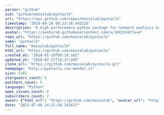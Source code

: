 ```yaml
---
parser: "github"
uid: "github/mazzalab/pyntacle"
url: "https://api.github.com/repos/mazzalab/pyntacle"
timestamp: "2020-09-20 00:23:18.493225"
description: "A high performance python package for network analysis based on non canonical metrics"
avatar: "https://avatars0.githubusercontent.com/u/10012441?v=4"
repo_url: "https://github.com/mazzalab/pyntacle"
name: "pyntacle"
full_name: "mazzalab/pyntacle"
html_url: "https://github.com/mazzalab/pyntacle"
created_at: "2018-01-19T09:10:16Z"
updated_at: "2020-07-27T18:37:28Z"
clone_url: "https://github.com/mazzalab/pyntacle.git"
homepage: "http://pyntacle.css-mendel.it"
size: 5102
stargazers_count: 5
watchers_count: 5
language: "Python"
open_issues_count: 8
subscribers_count: 2
owner: {"html_url": "https://github.com/mazzalab", "avatar_url": "https://avatars0.githubusercontent.com/u/10012441?v=4", "login": "mazzalab", "type": "User"}
date: "2023-07-08 14:21:58.161617"
---
```

